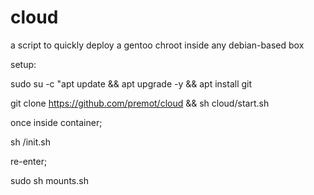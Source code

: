 # cloud
a script to quickly deploy a gentoo chroot inside any debian-based box

setup:

sudo su -c "apt update && apt upgrade -y && apt install git

git clone https://github.com/premot/cloud && sh cloud/start.sh

once inside container; 

sh /init.sh

re-enter; 

sudo sh mounts.sh
